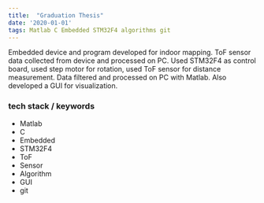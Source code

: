 ```yaml
---
title:  "Graduation Thesis"
date: '2020-01-01'
tags: Matlab C Embedded STM32F4 algorithms git
---
```



Embedded device and program developed for indoor mapping. ToF sensor data collected from device and processed on PC. Used STM32F4 as control board, used step motor for rotation, used ToF sensor for distance measurement. Data filtered and processed on PC with Matlab. Also developed a GUI for visualization.

### tech stack / keywords
- Matlab
- C
- Embedded
- STM32F4
- ToF
- Sensor
- Algorithm
- GUI
- git
